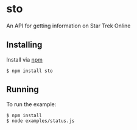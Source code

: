 sto
====

An API for getting information on Star Trek Online

## Installing
Install via [npm](https://npmjs.com)

    $ npm install sto

## Running
To run the example:

    $ npm install
    $ node examples/status.js
